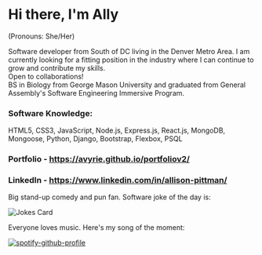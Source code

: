# Hi there, I'm Ally
(Pronouns: She/Her)

Software developer from South of DC living in the Denver Metro Area. 
I am currently looking for a fitting position in the industry where I can continue to grow and contribute my skills. 
</br>
Open to collaborations!
<br/>
BS in Biology from George Mason University and graduated from General Assembly's Software Engineering Immersive Program.

### Software Knowledge:
HTML5, CSS3, JavaScript, Node.js, Express.js, React.js, MongoDB, Mongoose, Python, Django, Bootstrap, Flexbox, PSQL

### Portfolio - https://avyrie.github.io/portfoliov2/
### LinkedIn - https://www.linkedin.com/in/allison-pittman/


Big stand-up comedy and pun fan. Software joke of the day is:
<!-- Markdown -->

![Jokes Card](https://readme-jokes.vercel.app/api)


Everyone loves music. Here's my song of the moment:

[![spotify-github-profile](https://spotify-github-profile.vercel.app/api/view?uid=1264742420&cover_image=true&theme=default&show_offline=false&background_color=121212&interchange=false)](https://github.com/kittinan/spotify-github-profile)




<!--
**avyrie/avyrie** is a ✨ _special_ ✨ repository because its `README.md` (this file) appears on your GitHub profile.

Here are some ideas to get you started:

- 🔭 I’m currently working on ...
- 🌱 I’m currently learning ...
- 👯 I’m looking to collaborate on ...
- 🤔 I’m looking for help with ...
- 💬 Ask me about ...
- 📫 How to reach me: ...
-->
